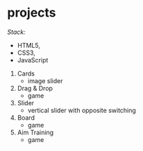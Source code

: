 # projects

*Stack:* 
- HTML5,
- CSS3,
- JavaScript

1. Cards
   - image slider
2. Drag & Drop 
   - game 
3. Slider 
   - vertical slider with opposite switching
4. Board
   - game
5. Aim Training
   - game
